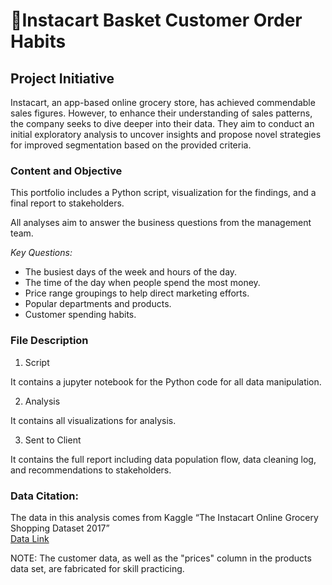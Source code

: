 # 🥕Instacart Basket Customer Order Habits 

## Project Initiative 
Instacart, an app-based online grocery store, has achieved commendable sales figures. However, to enhance their understanding of sales patterns, the company seeks to dive deeper into their data. They aim to conduct an initial exploratory analysis to uncover insights and propose novel strategies for improved segmentation based on the provided criteria.

### Content and Objective
This portfolio includes a Python script, visualization for the findings, and a final report to stakeholders. 

All analyses aim to answer the business questions from the management team.


*Key Questions:*
* The busiest days of the week and hours of the day.
* The time of the day when people spend the most money.
* Price range groupings to help direct marketing efforts.
* Popular departments and products.
* Customer spending habits.

### File Description
1. Script
   
It contains a jupyter notebook for the Python code for all data manipulation.

2. Analysis

It contains all visualizations for analysis.

3. Sent to Client

It contains the full report including data population flow, data cleaning log, and recommendations to stakeholders.

### Data Citation:																									
The data in this analysis comes from  Kaggle “The Instacart Online Grocery Shopping Dataset 2017”													
[Data Link](https://www.kaggle.com/datasets/psparks/instacart-market-basket-analysis)	

NOTE: The customer data, as well as the "prices" column in the products data set, are fabricated for skill practicing.													
													

